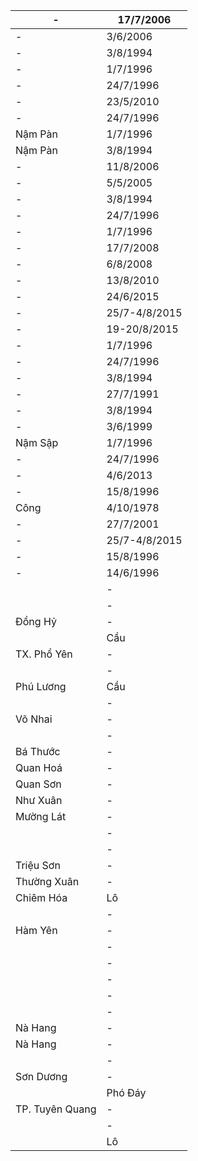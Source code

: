 | -       | 17/7/2006     |
|---------|---------------|
| -       | 3/6/2006      |
| -       | 3/8/1994      |
| -       | 1/7/1996      |
| -       | 24/7/1996     |
| -       | 23/5/2010     |
| -       | 24/7/1996     |
| Nậm Pàn | 1/7/1996      |
| Nậm Pàn | 3/8/1994      |
| -       | 11/8/2006     |
| -       | 5/5/2005      |
| -       | 3/8/1994      |
| -       | 24/7/1996     |
| -       | 1/7/1996      |
| -       | 17/7/2008     |
| -       | 6/8/2008      |
| -       | 13/8/2010     |
| -       | 24/6/2015     |
| -       | 25/7-4/8/2015 |
| -       | 19-20/8/2015  |
| -       | 1/7/1996      |
| -       | 24/7/1996     |
| -       | 3/8/1994      |
| -       | 27/7/1991     |
| -       | 3/8/1994      |
| -       | 3/6/1999      |
| Nậm Sập | 1/7/1996      |
| -       | 24/7/1996     |
| -       | 4/6/2013      |
| -       | 15/8/1996     |
| Công    | 4/10/1978     |
| -       | 27/7/2001     |
| -       | 25/7-4/8/2015 |
| -       | 15/8/1996     |
| -       | 14/6/1996     |
|                 | -       | 1/7/2016      |
|                 | -       | 25/8/2017     |
| Đồng Hỷ         | -       | 15/8/1996     |
|                 | Cầu     | 24/9/1990     |
| TX. Phổ Yên     | -       | 20/10/1969    |
|                 | -       | 18/7/1997     |
| Phú Lương       | Cầu     | 4/7/2001      |
|                 | -       | 15/8/1996     |
| Võ Nhai         | -       | 15/8/1996     |
|                 | -       | 2/7/1973      |
| Bá Thước        | -       | 6/9/2007      |
| Quan Hoá        | -       | 26/8/2005     |
| Quan Sơn        | -       | 3/10/2007     |
| Như Xuân        | -       | 14/9/2016     |
| Mường Lát       | -       | 28/4/2010     |
|                 | -       | 24/5/2013     |
|                 | -       | 23/6/2014     |
| Triệu Sơn       | -       | 25/11/2009    |
| Thường Xuân     | -       | 14/5/1995     |
| Chiêm Hóa       | Lô      | 17/7/2006     |
|                 | -       | 16/8/1996     |
| Hàm Yên         | -       | 16/8/1996     |
|                 | -       | 3/6/2007      |
|                 | -       | 20/7/1997     |
|                 | -       | 30/7/1998     |
|                 | -       | 7-9/8/2008    |
|                 | -       | 25/7-4/8/2015 |
| Nà Hang         | -       | 16/8/1996     |
| Nà Hang         | -       | 25/7-4/8/2015 |
|                 | -       | 16/8/1996     |
| Sơn Dương       | -       | 28/4/2007     |
|                 | Phó Đáy | 5/7/2001      |
| TP. Tuyên Quang | -       | 23/7/2000     |
|                 | -       | 14/5/2002     |
|                 | Lô      | 21/8/2005     |